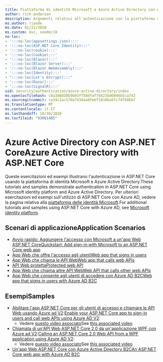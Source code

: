 ```yaml
---
title: Piattaforma di identità Microsoft e Azure Active Directory con ASP.NET Core
author: rick-anderson
description: Argomenti relativi all'autenticazione con la piattaforma di identità Microsoft Azure Active Directory per le app Web e le API nel ASP.NET Core.
ms.author: riande
ms.date: 01/21/2020
ms.custom: mvc, seodec18
no-loc:
- ':::no-loc(appsettings.json):::'
- ':::no-loc(ASP.NET Core Identity):::'
- ':::no-loc(cookie):::'
- ':::no-loc(Cookie):::'
- ':::no-loc(Blazor):::'
- ':::no-loc(Blazor Server):::'
- ':::no-loc(Blazor WebAssembly):::'
- ':::no-loc(Identity):::'
- ":::no-loc(Let's Encrypt):::"
- ':::no-loc(Razor):::'
- ':::no-loc(SignalR):::'
uid: security/authentication/azure-active-directory/index
ms.openlocfilehash: c8a3d6838b9b93ff58dfaff8423bd6946b5ca743
ms.sourcegitcommit: ca34c1ac578e7d3daa0febf1810ba5fc74f60bbf
ms.translationtype: MT
ms.contentlocale: it-IT
ms.lasthandoff: 10/30/2020
ms.locfileid: "93061405"
---
```

# <a name="azure-active-directory-with-aspnet-core"></a><span data-ttu-id="c552a-103">Azure Active Directory con ASP.NET Core</span><span class="sxs-lookup"><span data-stu-id="c552a-103">Azure Active Directory with ASP.NET Core</span></span>

<span data-ttu-id="c552a-104">Queste esercitazioni ed esempi illustrano l'autenticazione in ASP.NET Core usando la piattaforma di identità Microsoft e Azure Active Directory.</span><span class="sxs-lookup"><span data-stu-id="c552a-104">These tutorials and samples demonstrate authentication in ASP.NET Core using Microsoft identity platform and Azure Active Directory.</span></span> <span data-ttu-id="c552a-105">Per ulteriori esercitazioni ed esempi sull'utilizzo di ASP.NET Core con Azure AD, vedere la pagina relativa alla [piattaforma delle identità Microsoft](/azure/active-directory/develop/).</span><span class="sxs-lookup"><span data-stu-id="c552a-105">For additional tutorials and samples using ASP.NET Core with Azure AD, see [Microsoft identity platform](/azure/active-directory/develop/).</span></span>

## <a name="application-scenarios"></a><span data-ttu-id="c552a-106">Scenari di applicazione</span><span class="sxs-lookup"><span data-stu-id="c552a-106">Application Scenarios</span></span>

* [<span data-ttu-id="c552a-107">Avvio rapido: Aggiungere l'accesso con Microsoft a un'app Web ASP.NET Core</span><span class="sxs-lookup"><span data-stu-id="c552a-107">Quickstart: Add sign-in with Microsoft to an ASP.NET Core web app</span></span>](/azure/active-directory/develop/quickstart-v2-aspnet-core-webapp)
* [<span data-ttu-id="c552a-108">App Web che offre l'accesso agli utenti</span><span class="sxs-lookup"><span data-stu-id="c552a-108">Web app that signs in users</span></span>](/azure/active-directory/develop/scenario-web-app-sign-user-overview?tabs=aspnetcore)
* [<span data-ttu-id="c552a-109">App Web che chiama le API Web</span><span class="sxs-lookup"><span data-stu-id="c552a-109">Web app that calls web APIs</span></span>](/azure/active-directory/develop/scenario-web-app-call-api-overview)
* [<span data-ttu-id="c552a-110">API Web protetta</span><span class="sxs-lookup"><span data-stu-id="c552a-110">Protected web API</span></span>](/azure/active-directory/develop/scenario-protected-web-api-overview)
* [<span data-ttu-id="c552a-111">App Web che chiama altre API Web</span><span class="sxs-lookup"><span data-stu-id="c552a-111">Web API that calls other web APIs</span></span>](/azure/active-directory/develop/scenario-web-api-call-api-overview)
* [<span data-ttu-id="c552a-112">App Web che consente agli utenti di accedere con Azure AD B2C</span><span class="sxs-lookup"><span data-stu-id="c552a-112">Web app that signs in users with Azure AD B2C</span></span>](xref:security/authentication/azure-ad-b2c)

## <a name="samples"></a><span data-ttu-id="c552a-113">Esempi</span><span class="sxs-lookup"><span data-stu-id="c552a-113">Samples</span></span>

* <span data-ttu-id="c552a-114">[Abilitare l'app ASP.NET Core per gli utenti di accesso e chiamare le API Web usando Azure ad V2](/samples/azure-samples/active-directory-aspnetcore-webapp-openidconnect-v2/enable-webapp-signin/):</span><span class="sxs-lookup"><span data-stu-id="c552a-114">[Enable your ASP.NET Core app to sign-in users and call web APIs using Azure AD V2](/samples/azure-samples/active-directory-aspnetcore-webapp-openidconnect-v2/enable-webapp-signin/):</span></span> 
  * <span data-ttu-id="c552a-115">Vedere [questo video associato](https://channel9.msdn.com/Events/Build/2018/THR5001)</span><span class="sxs-lookup"><span data-stu-id="c552a-115">See [this associated video](https://channel9.msdn.com/Events/Build/2018/THR5001)</span></span>
* <span data-ttu-id="c552a-116">[Chiamata di un'API Web ASP.NET Core 2,0 da un'applicazione WPF con Azure ad V2](/samples/azure-samples/active-directory-dotnet-native-aspnetcore-v2/calling-an-aspnet-core-web-api-from-a-wpf-application-using-azure-ad-v2/):</span><span class="sxs-lookup"><span data-stu-id="c552a-116">[Calling an ASP.NET Core 2.0 Web API from a WPF application using Azure AD V2](/samples/azure-samples/active-directory-dotnet-native-aspnetcore-v2/calling-an-aspnet-core-web-api-from-a-wpf-application-using-azure-ad-v2/):</span></span> 
  * <span data-ttu-id="c552a-117">Vedere [questo video associato](https://channel9.msdn.com/Events/Build/2018/THR5000)</span><span class="sxs-lookup"><span data-stu-id="c552a-117">See [this associated video](https://channel9.msdn.com/Events/Build/2018/THR5000)</span></span>
* [<span data-ttu-id="c552a-118">Un'app Web ASP.NET Core con Azure Active Directory B2C</span><span class="sxs-lookup"><span data-stu-id="c552a-118">An ASP.NET Core web app with Azure AD B2C</span></span>](/samples/azure-samples/active-directory-b2c-dotnetcore-webapp/an-aspnet-core-web-app-with-azure-ad-b2c/)
